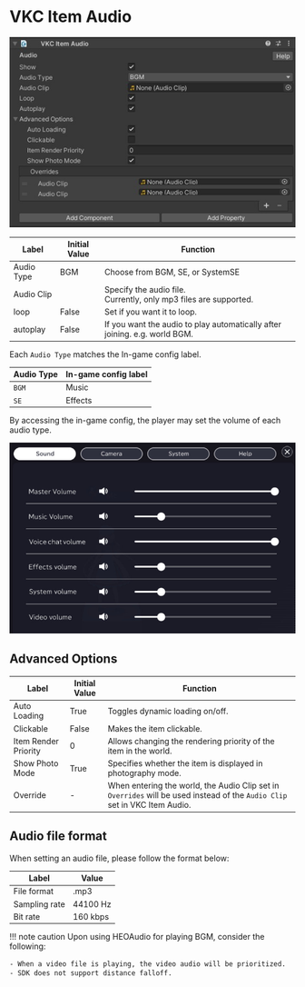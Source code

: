 # VKC Item Audio

![VKCItemAudio_1](img/VKCItemAudio_01.jpg)

| Label | Initial Value | Function  |
| ----  | ----  | ---- |
| Audio Type | BGM | Choose from BGM, SE, or SystemSE |
| Audio Clip |  | Specify the audio file. <br> Currently, only mp3 files are supported. |
| loop | False | Set if you want it to loop. |
| autoplay | False | If you want the audio to play automatically after joining. e.g. world BGM. |

Each `Audio Type` matches the In-game config label.

|  Audio Type |  In-game config label  |
| ----   | ---- |
| `BGM` | Music |
| `SE` | Effects |

By accessing the in-game config, the player may set the volume of each audio type.

![HEOAudio_2](img/HEOAudio_2_en.jpg)

## Advanced Options

| Label | Initial Value | Function |
| ---- | ---- | ---- |
| Auto Loading | True | Toggles dynamic loading on/off. |
| Clickable | False | Makes the item clickable. |
| Item Render Priority | 0 | Allows changing the rendering priority of the item in the world. |
| Show Photo Mode | True | Specifies whether the item is displayed in photography mode. |
| Override | - | When entering the world, the Audio Clip set in `Overrides` will be used instead of the `Audio Clip` set in VKC Item Audio. |

## Audio file format

When setting an audio file, please follow the format below:

| Label | Value |
| ---- | ---- |
| File format | .mp3 |
| Sampling rate | 44100 Hz |
| Bit rate | 160 kbps |

!!! note caution
    Upon using HEOAudio for playing BGM, consider the following:

    - When a video file is playing, the video audio will be prioritized.
    - SDK does not support distance falloff.
